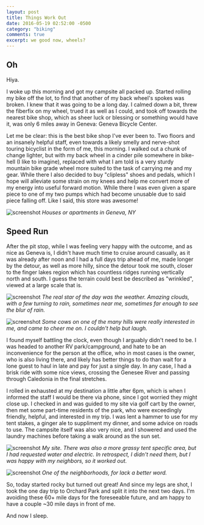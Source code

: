 ```yaml
---
layout: post
title: Things Work Out
date: 2016-05-19 02:52:00 -0500
category: "biking"
comments: true
excerpt: we good now, wheels?
---
```

## Oh

Hiya.

I woke up this morning and got my campsite all packed up. Started rolling my bike off the lot, to find that another of my back wheel's spokes was broken. I knew that it was going to be a long day. I calmed down a bit, threw the fiberfix on my wheel, trued it as well as I could, and took off towards the nearest bike shop, which as sheer luck or blessing or something would have it, was only 6 miles away in Geneva: Geneva Bicycle Center.

Let me be clear: this is the best bike shop I've ever been to. Two floors and an insanely helpful staff, even towards a likely smelly and nerve-shot touring bicyclist in the form of me, this morning. I walked out a chunk of change lighter, but with my back wheel in a cinder pile somewhere in bike-hell (I like to imagine), replaced with what I am told is a very sturdy mountain bike grade wheel more suited to the task of carrying me and my gear. While there I also decided to buy "clipless" shoes and pedals, which I hope will alleviate some strain on my knees and help me convert more of my energy into useful forward motion. While there I was even given a spare piece to one of my two pumps which had become unusable due to said piece falling off. Like I said, this store was awesome!

![screenshot](https://raw.githubusercontent.com/glenlovett/glenlovett.github.io/master/assets/IMG_20160519_121408671.jpg)
*Houses or apartments in Geneva, NY*

## Speed Run

After the pit stop, while I was feeling very happy with the outcome, and as nice as Geneva is, I didn't have much time to cruise around casually, as it was already after noon and I had a full days trip ahead of me, made longer by the detour, as well as more hilly, since the detour took me south, closer to the finger lakes region which has countless ridges running vertically north and south. I guess the terrain could best be described as "wrinkled", viewed at a large scale that is.

![screenshot](https://raw.githubusercontent.com/glenlovett/glenlovett.github.io/master/assets/IMG_20160519_124758536.jpg)
*The real star of the day was the weather. Amazing clouds, with a few turning to rain, sometimes near me, sometimes far enough to see the blur of rain.*

![screenshot](https://raw.githubusercontent.com/glenlovett/glenlovett.github.io/master/assets/IMG_20160519_125115078.jpg)
*Some cows on one of the many hills were really interested in me, and came to cheer me on. I couldn't help but laugh.*

I found myself battling the clock, even though I arguably didn't need to be. I was headed to another RV park/campground, and hate to be an inconvenience for the person at the office, who in most cases is the owner, who is also living there, and likely has better things to do than wait for a lone guest to haul in late and pay for just a single day. In any case, I had a brisk ride with some nice views, crossing the Genesee River and passing through Caledonia in the final stretches.

I rolled in exhausted at my destination a little after 6pm, which is when I informed the staff I would be there via phone, since I got worried they might close up. I checked in and was guided to my site via golf cart by the owner, then met some part-time residents of the park, who were exceedingly friendly, helpful, and interested in my trip. I was lent a hammer to use for my tent stakes, a ginger ale to suppliment my dinner, and some advice on roads to use. The campsite itself was also very nice, and I showered and used the laundry machines before taking a walk around as the sun set.

![screenshot](https://raw.githubusercontent.com/glenlovett/glenlovett.github.io/master/assets/IMG_20160519_190656590.jpg)
*My site. There was also a more grassy tent specific area, but I had requested water and electric. In retrospect, I didn't need them, but I was happy with my neighbors, so it worked out.*

![screenshot](https://raw.githubusercontent.com/glenlovett/glenlovett.github.io/master/assets/IMG_20160519_201436405.jpg)
*One of the neighborhoods, for lack a better word.*

So, today started rocky but turned out great! And since my legs are shot, I took the one day trip to Orchard Park and split it into the next two days. I'm avoiding these 60+ mile days for the foreseeable future, and am happy to have a couple ~30 mile days in front of me.

And now I sleep.
